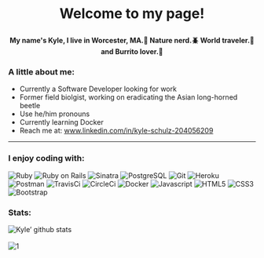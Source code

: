  # <p align='center'>Welcome to my page! </p>

<h4 align='center' >My name's Kyle, I live in Worcester, MA.🌲 Nature nerd.🪲 World traveler.🚌 and Burrito lover.🌯 </h4>

### A little about me:

- Currently a Software Developer looking for work 
- Former field biolgist, working on eradicating the Asian long-horned beetle
- Use he/him pronouns
- Currently learning Docker 
- Reach me at: www.linkedin.com/in/kyle-schulz-204056209
<hr>

### I enjoy coding with:

![Ruby](https://img.shields.io/badge/-Ruby-black?style=flat-square&logo=ruby&logoColor=white)
![Ruby on Rails](https://img.shields.io/badge/-Rails-black?style=flat-square&logo=rails&logoColor=white)
![Sinatra](https://img.shields.io/badge/-Sinatra-black?style=flat-square&logo=sinatra&logoColor=white)
![PostgreSQL](https://img.shields.io/badge/-PostgreSQL-black?style=flat-square&logo=postgresql)
![Git](https://img.shields.io/badge/-Git-black?style=flat-square&logo=git&logoColor=white)
![Heroku](https://img.shields.io/badge/-Heroku-black?style=flat-square&logo=heroku)
![Postman](https://img.shields.io/badge/-Postman-black?style=flat-square&logo=postman)
![TravisCi](https://img.shields.io/badge/-Travis-black?style=flat-square&logo=travis-ci)
![CircleCi](https://img.shields.io/badge/-CircleCI-black?style=flat-square&logo=circle-ci)
![Docker](https://img.shields.io/badge/-Docker-black?style=flat-square&logo=docker)
![Javascript](https://img.shields.io/badge/-Javascript-black?style=flat-square&logo=javascript&logoColor=white)
![HTML5](https://img.shields.io/badge/-HTML5-black?style=flat-square&logo=html5&logoColor=white)
![CSS3](https://img.shields.io/badge/-CSS3-black?style=flat-square&logo=css3)
![Bootstrap](https://img.shields.io/badge/-Bootstrap-black?style=flat-square&logo=bootstrap)



### Stats:

![Kyle’ github stats](https://github-readme-stats.vercel.app/api?username=kylejschulz&show_icons=true&theme=tokyonight)
<br>
<br>
![1](https://github-readme-stats.vercel.app/api/top-langs/?username=kylejschulz&theme=tokyonight)

